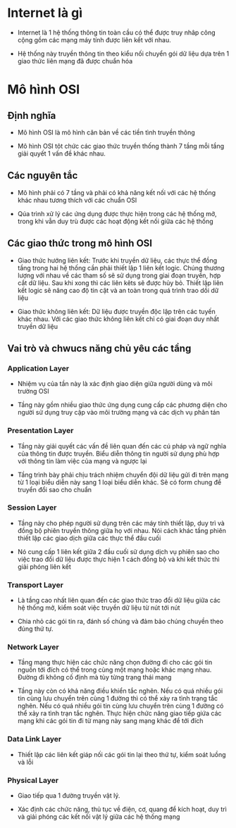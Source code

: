 # Internet là gì
- Internet là 1 hệ thống thông tin toàn cầu có thể được truy nhâp công cộng gồm các mạng máy tính được liên kết với nhau.

- Hệ thống này truyền thông tin theo kiểu nối chuyển  gói dữ liệu dựa trên 1 giao thức liên mạng đã được chuẩn hóa

# Mô hình OSI

## Định nghĩa
- Mô hình OSI là mô hình căn bản về các tiền tình truyền thông

- Mô hình OSI tôt chức các giao thức truyền thống thành 7 tầng mỗi tầng giải quyết 1 vấn đề khác nhau.


## Các nguyên tắc 
- Mô hình phải có 7 tầng và phải có khả năng kết nối với các hệ thống khác nhau tương thích với các chuẩn OSI

- Qúa trình xử lý các ứng dụng được thực hiện trong các hệ thống mở, trong khi vẫn duy trù được các hoạt động kết nối giữa các hệ thống

## Các giao thức trong mô hình OSI

- Giao thức hướng liên kết: Trước khi truyền dữ liệu, các thực thể đồng tầng trong hai hệ thống cần phải thiết lập 1 liên kết logic. Chúng thương lượng với nhau về các tham số sẽ sử dụng trong giai đoạn truyền, hợp cắt dữ liệu. Sau khi xong thì các liên kêts sẽ được hủy bỏ. Thiết lập liên kết logic sẽ nâng cao độ tin cật và an toàn trong quá trình trao dồi dữ liệu

- Giao thức không liên kết: Dữ liệu được truyền độc lập trên các tuyến khác nhau. Với các giao thức không liên kết chỉ có giai đoạn duy nhất truyền dữ liệu

## Vai trò và chwucs năng chủ yêu các tầng

### Application Layer
- Nhiệm vụ của tần này là xác định giao diện giữa người dùng và môi trường OSI

- Tầng này gồm nhiều giao thức ứng dụng cung cấp các phương diện cho người sử dụng truy cập vào môi trường mạng và các dịch vụ phân tán

### Presentation Layer
- Tầng này giải quyết các vấn đề liên quan đến các cú pháp và ngữ nghĩa của thông tin được truyền. Biểu diễn thông tin người sử dụng phù hợp với thông tin làm việc của mạng và ngược lại

- Tầng trình bày phải chịu trách nhiệm chuyển đội dữ liệu gửi đi trên mạng từ 1 loại biểu diễn này sang 1 loại biểu diễn khác. Sẽ có form chung để truyển đổi sao cho chuẩn

### Session Layer
- Tầng này cho phép người sử dụng trên các máy tính thiết lập, duy trì và đồng bộ phiên truyền thông giữa họ với nhau. Nói cách khác tầng phiên thiết lập các giao dịch giữa các thực thể đầu cuối

- Nó cung cấp 1 liên kết giữa 2 đầu cuối sử dụng dịch vụ phiên sao cho việc trao đổi dữ liệu được thực hiện 1 cách đồng bộ và khi kết thức thì giải phóng liên kết

### Transport Layer
- Là tầng cao nhất liên quan đến các giao thức trao đổi dữ liệu giữa các hệ thống mở, kiểm soát việc truyền dữ liệu từ nút tới nút

- Chia nhỏ các gói tin ra, đánh số chúng và đảm bảo chúng chuyền theo đúng thứ tự.


### Network Layer
- Tầng mạng thực hiện các chức năng chọn đường đi cho các gói tin nguồn tới đích có thể trong cùng một mạng hoặc khác mạng nhau. Đường đi không cố định mà tùy từng trạng thái mạng

- Tầng này còn có khả năng điều khiển tắc nghẽn. Nếu có quá nhiều gói tin cùng lưu chuyển trên cùng 1 đường thì có thể xảy ra tình trạng tắc nghẽn. Nếu có quá nhiều gói tin cùng lưu chuyển trên cùng 1 đường có thể xảy ra tình trạn tắc nghẽn. Thực hiện chức năng giao tiếp giứa các mạng khi các gói tin đi từ mạng này sang mạng khác để tới đích


### Data Link Layer
- Thiết lập các liên kết giáp nối các gói tin lại theo thứ tự, kiểm soát luồng và lỗi


### Physical Layer
- Giao tiếp qua 1 đường truyền vật lý.

- Xác định các chức năng, thủ tục về điện, cơ, quang để kích hoạt, duy trì và giải phóng các kết nối vật lý giữa các hệ thống mạng
